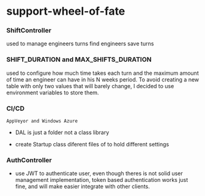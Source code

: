# support-wheel-of-fate

### ShiftController 
used to manage engineers turns find engineers save turns

### SHIFT_DURATION and MAX_SHIFTS_DURATION 
used to configure how much time takes each turn and the maximum amount of time an engineer can have in his N weeks period. To avoid creating a new table with only two values that will barely change, I decided to use environment variables to store them.

### CI/CD 
    AppVeyor and Windows Azure

- DAL is just a folder not a class library

- create  Startup class diferent files of to hold different settings

### AuthController
- use JWT to authenticate user, even though theres is not solid user management implementation, token based authentication works just fine, and will make easier integrate with other clients.
